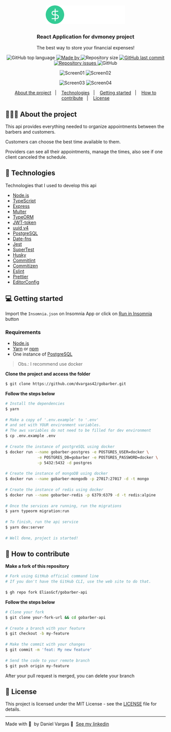 <h1 align="center">
  <img alt="Logo" src="./src/assets/logo.svg" width="250px">
</h1>

<h3 align="center">
  React Application for dvmoney project
</h3>

<p align="center">The best way to store your financial expenses!</p>

<p align="center">
  <img alt="GitHub top language" src="https://img.shields.io/github/languages/top/dvargas42/gobarber-api?color=%23FF9000">

  <a href="https://www.linkedin.com/in/daniel-santos-040983ab/" target="_blank" rel="noopener noreferrer">
    <img alt="Made by" src="https://img.shields.io/badge/made%20by-daniel%20vargas-%23FF9000">
  </a>

  <img alt="Repository size" src="https://img.shields.io/github/repo-size/dvargas42/gobarber-api?color=%23FF9000">

  <a href="https://github.com/dvargas42/GoBarber/commits/master">
    <img alt="GitHub last commit" src="https://img.shields.io/github/last-commit/dvargas42/gobarber-api?color=%23FF9000">
  </a>

  <a href="https://github.com/dvargas42/GoBarber/issues">
    <img alt="Repository issues" src="https://img.shields.io/github/issues/dvargas42/gobarber-api?color=%23FF9000">
  </a>

  <img alt="GitHub" src="https://img.shields.io/github/license/dvargas42/dvargas42?color=%23FF9000">
</p>

<p align="center">
<img alt="Screen01" src="https://res.cloudinary.com/dvargas42/image/upload/v1617143113/dvmoney/dvmoneyScreen01_jasdzs.png" width="300px">
<img alt="Screen02" src="https://res.cloudinary.com/dvargas42/image/upload/v1617143112/dvmoney/dvmoneyScreen02_oyy8mc.png" width="300px">
</p>

<p align="center">
<img alt="Screen03" src="https://res.cloudinary.com/dvargas42/image/upload/v1617143112/dvmoney/dvmoneyScreen03_juwp7v.png" width="300px">
<img alt="Screen04" src="https://res.cloudinary.com/dvargas42/image/upload/v1617143112/dvmoney/dvmoneyScreen04_ikmoie.png" width="300px">
</p>


<p align="center">
  <a href="#%EF%B8%8F-about-the-project">About the project</a>&nbsp;&nbsp;&nbsp;|&nbsp;&nbsp;&nbsp;
  <a href="#-technologies">Technologies</a>&nbsp;&nbsp;&nbsp;|&nbsp;&nbsp;&nbsp;
  <a href="#-getting-started">Getting started</a>&nbsp;&nbsp;&nbsp;|&nbsp;&nbsp;&nbsp;
  <a href="#-how-to-contribute">How to contribute</a>&nbsp;&nbsp;&nbsp;|&nbsp;&nbsp;&nbsp;
  <a href="#-license">License</a>
</p>

## 💇🏻‍♂️ About the project

This api provides everything needed to organize appointments between the barbers and customers.

Customers can choose the best time available to them.

Providers can see all their appointments, manage the times, also see if one client canceled the schedule.

## 🚀 Technologies

Technologies that I used to develop this api

- [Node.js](https://nodejs.org/en/)
- [TypeScript](https://www.typescriptlang.org/)
- [Express](https://expressjs.com/pt-br/)
- [Multer](https://github.com/expressjs/multer)
- [TypeORM](https://typeorm.io/#/)
- [JWT-token](https://jwt.io/)
- [uuid v4](https://github.com/thenativeweb/uuidv4/)
- [PostgreSQL](https://www.postgresql.org/)
- [Date-fns](https://date-fns.org/)
- [Jest](https://jestjs.io/)
- [SuperTest](https://github.com/visionmedia/supertest)
- [Husky](https://github.com/typicode/husky)
- [Commitlint](https://github.com/conventional-changelog/commitlint)
- [Commitizen](https://github.com/commitizen/cz-cli)
- [Eslint](https://eslint.org/)
- [Prettier](https://prettier.io/)
- [EditorConfig](https://editorconfig.org/)

## 💻 Getting started

Import the `Insomnia.json` on Insomnia App or click on [Run in Insomnia](#insomniaButton) button

### Requirements

- [Node.js](https://nodejs.org/en/)
- [Yarn](https://classic.yarnpkg.com/) or [npm](https://www.npmjs.com/)
- One instance of [PostgreSQL](https://www.postgresql.org/)

> Obs.: I recommend use docker

**Clone the project and access the folder**

```bash
$ git clone https://github.com/dvargas42/gobarber.git
```

**Follow the steps below**

```bash
# Install the dependencies
$ yarn

# Make a copy of '.env.example' to '.env'
# and set with YOUR environment variables.
# The aws variables do not need to be filled for dev environment
$ cp .env.example .env

# Create the instance of postgreSQL using docker
$ docker run --name gobarber-postgres -e POSTGRES_USER=docker \
              -e POSTGRES_DB=gobarber -e POSTGRES_PASSWORD=docker \
              -p 5432:5432 -d postgres

# Create the instance of mongoDB using docker
$ docker run --name gobarber-mongodb -p 27017:27017 -d -t mongo

# Create the instance of redis using docker
$ docker run --name gobarber-redis -p 6379:6379 -d -t redis:alpine

# Once the services are running, run the migrations
$ yarn typeorm migration:run

# To finish, run the api service
$ yarn dev:server

# Well done, project is started!
```

## 🤔 How to contribute

**Make a fork of this repository**

```bash
# Fork using GitHub official command line
# If you don't have the GitHub CLI, use the web site to do that.

$ gh repo fork EliasGcf/gobarber-api
```

**Follow the steps below**

```bash
# Clone your fork
$ git clone your-fork-url && cd gobarber-api

# Create a branch with your feature
$ git checkout -b my-feature

# Make the commit with your changes
$ git commit -m 'feat: My new feature'

# Send the code to your remote branch
$ git push origin my-feature
```

After your pull request is merged, you can delete your branch

## 📝 License

This project is licensed under the MIT License - see the [LICENSE](LICENSE) file for details.

---

Made with 💜 &nbsp;by Daniel Vargas 👋 &nbsp;[See my linkedin](https://www.linkedin.com/in/daniel-santos-040983ab/)